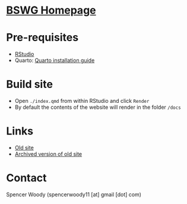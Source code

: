 # [BSWG Homepage](bayesscientific.github.io)

# Pre-requisites

-   [RStudio](https://quarto.org/docs/get-started/hello/rstudio.html)
-   Quarto: [Quarto installation guide](https://quarto.org/docs/get-started/index.html)

# Build site

-   Open `./index.qmd` from within RStudio and click `Render`
-   By default the contents of the website will render in the folder `/docs`

# Links

-   [Old site](http://www.bayesianscientific.org/) 
-   [Archived version of old site](https://web.archive.org/web/20240414065542/http://www.bayesianscientific.org/kol-lecture-series/)

# Contact

Spencer Woody (spencerwoody11 \[at\] gmail \[dot\] com)
